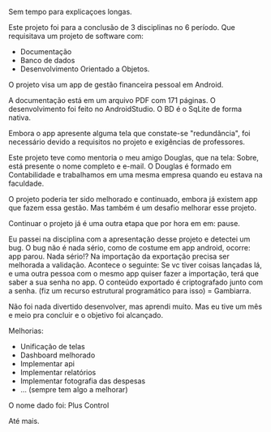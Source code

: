 Sem tempo para explicaçoes longas.

Este projeto foi para a conclusão de 3 disciplinas no 6 período.
Que requisitava um projeto de software com:
- Documentação
- Banco de dados
- Desenvolvimento Orientado a Objetos.

O projeto visa um app de gestão financeira pessoal em Android.

A documentação está em um arquivo PDF com 171 páginas.
O desenvolvimento foi feito no AndroidStudio.
O BD é o SqLite de forma nativa.

Embora o app apresente alguma tela que constate-se "redundância", 
foi necessário devido a requisitos no projeto e exigências de professores.

Este projeto teve como mentoria o meu amigo Douglas, que na tela: Sobre, está 
presente o nome completo e e-mail. O Douglas é formado em Contabilidade e 
trabalhamos em uma mesma empresa quando eu estava na faculdade.

O projeto poderia ter sido melhorado e continuado, embora já existem app que
fazem essa gestão. Mas também é um desafio melhorar esse projeto.

Continuar o projeto já é uma outra etapa que por hora em em: pause.

Eu passei na disciplina com a apresentação desse projeto e detectei um bug.
O bug não é nada sério, como de costume em app android, ocorre: app parou.
Nada sério!?
Na importação da exportação precisa ser melhorada a validação. 
Acontece o seguinte: Se vc tiver coisas lançadas lá, e uma outra pessoa com o mesmo app quiser fazer a importação, terá que saber a sua senha no app. 
O conteúdo exportado é criptografado junto com a senha. 
(fiz um recurso estrutural programático para isso) = Gambiarra.

Não foi nada divertido desenvolver, mas aprendi muito. Mas eu 
tive um mês e meio pra concluir e o objetivo foi alcançado.

Melhorias:
- Unificação de telas
- Dashboard melhorado
- Implementar api
- Implementar relatórios
- Implementar fotografia das despesas
- ... (sempre tem algo a melhorar) 


O nome dado foi: Plus Control

Até mais.

